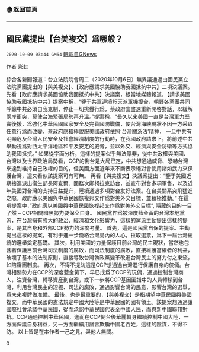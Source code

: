 ###  [:house:返回首頁](https://github.com/ourhimalayas/txt)
---

## 國民黨提出【台美複交】爲哪般？
`2020-10-09 03:44 GM64` [轉載自GNews](https://gnews.org/zh-hant/412754/)

作者 彩虹

綜合各新聞報道：台立法院院會周二（2020年10月6日）無異議通過由國民黨立法院黨團提出的【與美複交】、【政府應請求美國協助我國抵抗中共】二項決議案。
先看【政府應請求美國協助我國抵抗中共】決議案，根當地媒體報道，【請求美國協助我國抵抗中共】提案中稱，“鑒于共軍連續15天派軍機擾台，朝野各黨團共同呼籲中共必須自我克制，停止一切挑釁行爲，蔡政府宜盡速重新開啓對話，以緩解兩岸衝突，莫使台海緊張局勢再升溫。”提案稱，“長久以來美國一直是台灣軍力堅實後援，爲強化中華民國國家安全及完善國防戰備，使台灣海峽現狀不因一方采取任意行爲而改變，蔡政府應積極說服美國政府依照‘台灣關系法’精神， 一旦中共有明顯危及台灣人民安全及社會經濟制度的行動時，在我國政府請求下，將前述中共舉動視爲對西太平洋地區和平及安定的威脅，並以外交、經濟與安全防衛等方式協助我國抵抗。”
如果從字面分析，這樣的提案似乎無法厚非，從中共政權與美國、台灣以及世界政治局勢看，CCP的倒台是大局已定，中共想通過威脅、恐嚇台灣來達到維持自己政權的目的，但美國方面近年來不斷表示絕對會使用諸如武力來保護台灣，這又看似該提案可有可無。
再看【與美複交】決議案提出：“鑒于美國近期接連派出衛生部長阿查爾、國務次卿柯拉克訪台，並宣布對台多項軍售，以及近年美國對台灣的支持日益提升，陸續通過多項對台友好法案。在台美關系突飛猛進之際，政府應以美國與中華民國恢複邦交作爲對美外交目標，並積極推動。”
在這項提案中，”政府應以美國與中華民國恢複邦交作爲對美外交目標”, 隱藏的目的一目了然 – CCP相關暗黑勢力要保全自身。
國民黨作爲被深度藍金黃的台灣本地黨派，在台灣擁有強大的政治、經濟和文化影響力，這樣的黨派主動提出這樣的提案，是其自身和外部CCP勢力的深度考量。
首先，這是國民黨自保的提案。主動提出這樣的提案，有利于進一步籠絡台灣島內的人心，拉取選票，爲下一屆台灣總統的選舉奠定基礎。
其次，利用美國的力量保護目前台灣的民主現狀，當然也包含著保護目前台灣司法制度的腐敗，而司法制度的腐敗，直接維護當權者的利益，破壞了基本的法制原則，直接導致台灣執政黨變革改進台灣民主的努力付之東流，如陪審團制度。
再次，不得不提防這是CCP想通過台灣進行保護自身的伎倆。台灣相關勢力在CCP的深度藍金黃下，早已成爲了CCP的玩偶，通過控制台灣商人，注資台灣，轉移資産到台灣，或下一步將CCP基因圖譜中的人員轉移到台灣，利用台灣民主的短板、司法的腐敗，通過影響台灣的民意，影響台灣的選舉，爲未來複牌做准備。
最後，也是最重要的，【與美複交】是指期望中華民國與美國複交，而中華民國的憲法規定中國大陸等是中華民國的固有領土。該提案想通過讓國際社會承認中華民國，從而承認中華民國代表全中國人民，而與新中國聯邦對抗。CCP通過控制中華民國，進而在CCP倒台後華麗轉身繼續控制中國大陸，一方面保護自身利益，另一方面繼續用謊言欺騙中國老百姓，這樣的陰謀，不得不防。
以上皆是在本作者一己之見，與他人無關。

0
